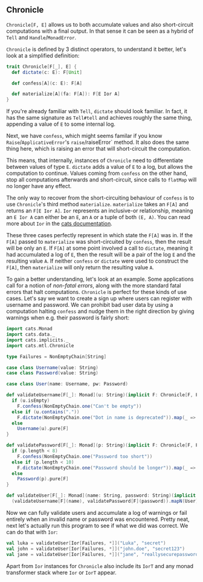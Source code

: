 ## Chronicle

`Chronicle[F, E]` allows us to both accumulate values and also short-circuit computations with a final output.
In that sense it can be seen as a hybrid of `Tell` and `Handle`/`MonadError`.

`Chronicle` is defined by 3 distinct operators, to understand it better, let's look at a simplified definition:

```scala
trait Chronicle[F[_], E] {
  def dictate(c: E): F[Unit]

  def confess[A](c: E): F[A]

  def materialize[A](fa: F[A]): F[E Ior A]
}
```

If you're already familiar with `Tell`, `dictate` should look familiar.
In fact, it has the same signature as `Tell#tell` and achieves roughly the same thing,
 appending a value of `E` to some internal log.

Next, we have `confess`, which might seems familar if you know `Raise`/`ApplicativeError`'s `raise`/raiseError` method.
It also does the same thing here, which is raising an error that will short-circuit the computation.

This means, that internally, instances of `Chronicle` need to differentiate between values of type `E`.
`dictate` adds a value of `E` to a log, but allows the computation to continue.
Values coming from `confess` on the other hand, stop all computations afterwards and short-circuit,
 since calls to `flatMap` will no longer have any effect.

The only way to recover from the short-circuiting behaviour of `confess` is to use `Chronicle`'s third method `materialize`.
`materialize` takes an `F[A]` and returns an `F[E Ior A]`.
`Ior` represents an inclusive-or relationship, meaning an `E Ior A` can either be an `E`, an `A` or a tuple of both `(E, A)`.
You can read more about `Ior` in the [cats documentation](https://typelevel.org/cats/datatypes/ior.html).

These three cases perfectly represent in which state the `F[A]` was in.
If the `F[A]` passed to `materialize` was short-circuited by `confess`, then the result will be only an `E`.
If `F[A]` at some point involved a call to `dictate`, meaning it had accumulated a log of `E`, then the result will be a pair of the log `E` and the resulting value `A`.
If neither `confess` or `dictate` were used to construct the `F[A]`, then `materialize` will only return the resulting value `A`.

To gain a better understanding, let's look at an example.
Some applications call for a notion of *non-fatal errors*, along with the more standard fatal errors that halt computations.
`Chronicle` is perfect for these kinds of use cases.
Let's say we want to create a sign up where users can register with username and password.
We can prohibit bad user data by using a computation halting `confess` and nudge them in the right direction by giving warnings when e.g. their password is fairly short:

```scala mdoc
import cats.Monad
import cats.data._
import cats.implicits._
import cats.mtl.Chronicle

type Failures = NonEmptyChain[String]

case class Username(value: String)
case class Password(value: String)

case class User(name: Username, pw: Password)

def validateUsername[F[_]: Monad](u: String)(implicit F: Chronicle[F, Failures]): F[Username] = {
  if (u.isEmpty)
    F.confess(NonEmptyChain.one("Can't be empty"))
  else if (u.contains("."))
    F.dictate(NonEmptyChain.one("Dot in name is deprecated")).map(_ => Username(u))
  else
    Username(u).pure[F]
}

def validatePassword[F[_]: Monad](p: String)(implicit F: Chronicle[F, Failures]): F[Password] = {
  if (p.length < 8)
    F.confess(NonEmptyChain.one("Password too short"))
  else if (p.length < 10)
    F.dictate(NonEmptyChain.one("Password should be longer")).map(_ => Password(p))
  else
    Password(p).pure[F]
}

def validateUser[F[_]: Monad](name: String, password: String)(implicit F: Chronicle[F, Failures]): F[User] =
  (validateUsername[F](name), validatePassword[F](password)).mapN(User)

```

Now we can fully validate users and accumulate a log of warnings or fail entirely when an invalid name or password was encountered.
Pretty neat, next let's actually run this program to see if what we did was correct.
We can do that with `Ior`:

```scala mdoc
val luka = validateUser[Ior[Failures, *]]("Luka", "secret")
val john = validateUser[Ior[Failures, *]]("john.doe", "secret123")
val jane = validateUser[Ior[Failures, *]]("jane", "reallysecurepassword")
```


Apart from `Ior` instances for `Chronicle` also include its `IorT` and any monad transformer stack where `Ior` or `IorT` appear.
